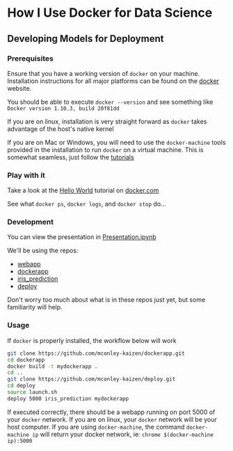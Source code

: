 # How I Use Docker for Data Science
## Developing Models for Deployment

### Prerequisites
Ensure that you have a working version of `docker` on your machine.  Installation instructions for all major platforms can be found on the [docker](https://www.docker.com/products/overview#/install_the_platform) website.

You should be able to execute `docker --version` and see something like `Docker version 1.10.3, build 20f81dd` 

If you are on linux, installation is very straight forward as `docker` takes advantage of the host's native kernel

If you are on Mac or Windows, you will need to use the `docker-machine` tools provided in the installation to run `docker` on a virtual machine.  This is somewhat seamless, just follow the [tutorials](https://www.docker.com/products/overview#/install_the_platform)


### Play with it
Take a look at the [Hello World](https://docs.docker.com/engine/tutorials/dockerizing/) tutorial on [docker.com](https://docs.docker.com/engine/tutorials/dockerizing/)

See what `docker ps`, `docker logs`, and `docker stop` do...


### Development

You can view the presentation in [Presentation.ipynb](https://github.com/mconley-kaizen/presentation/blob/master/Presentation.ipynb)

We'll be using the repos:
* [webapp](https://github.com/mconley-kaizen/webapp)
* [dockerapp](https://github.com/mconley-kaizen/docker_app)
* [iris_prediction](https://github.com/mconley-kaizen/iris_prediction)
* [deploy](https://github.com/mconley-kaizen/deploy)

Don't worry too much about what is in these repos just yet, but some familiarity will help.


### Usage
If `docker` is properly installed, the workflow below will work

```bash
git clone https://github.com/mconley-kaizen/dockerapp.git
cd dockerapp
docker build -t mydockerapp .
cd ..
git clone https://github.com/mconley-kaizen/deploy.git
cd deploy
source launch.sh
deploy 5000 iris_prediction mydockerapp
```

If executed correctly, there should be a webapp running on port 5000 of your `docker` network.  If you are on linux, your `docker` network will be your host computer.  If you are using `docker-machine`, the command `docker-machine ip` will return your docker network, ie:  `chrome $(docker-machine ip):5000`
